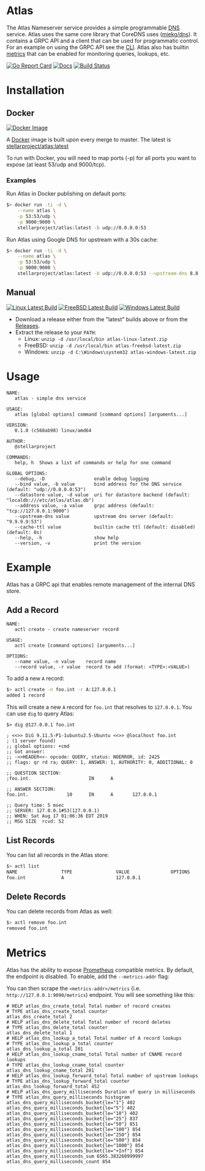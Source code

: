 # Atlas

The Atlas Nameserver service provides a simple programmable [DNS](https://www.cloudflare.com/learning/dns/what-is-dns/) service.
Atlas uses the same core library that CoreDNS uses ([miekg/dns](https://github.com/miekg/dns)).  It contains a GRPC API and a client
that can be used for programmatic control.  For an example on using the GRPC API see the [CLI](cmd/actl/).  Atlas also has builtin
[metrics](https://github.com/stellarproject/atlas#metrics) that can be enabled for monitoring queries, lookups, etc.

[![Go Report Card](https://goreportcard.com/badge/github.com/stellarproject/atlas)](https://goreportcard.com/report/github.com/stellarproject/atlas) [![Docs](https://godoc.org/github.com/stellarproject/atlas?status.svg)](http://godoc.org/github.com/stellarproject/atlas) [![Build Status](https://action-badges.now.sh/JasonEtco/action-badges)](https://github.com/stellarproject/atlas/actions)

# Installation

## Docker
[![Docker Image](https://img.shields.io/badge/stellarproject%2Fatlas%3Alatest-docker%20image-blue)](https://cloud.docker.com/u/stellarproject/repository/docker/stellarproject/atlas)

A [Docker](https://www.docker.com) image is built upon every merge to master.  The latest is [stellarproject/atlas:latest](https://cloud.docker.com/u/stellarproject/repository/docker/stellarproject/atlas)

To run with Docker, you will need to map ports (-p) for all ports you want to expose (at least 53/udp and 9000/tcp).

### Examples

Run Atlas in Docker publishing on default ports:

```bash
$> docker run -ti -d \
	--name atlas \
	-p 53:53/udp \
	-p 9000:9000 \
	stellarproject/atlas:latest -b udp://0.0.0.0:53
```

Run Atlas using Google DNS for upstream with a 30s cache:
```bash
$> docker run -ti -d \
	--name atlas \
	-p 53:53/udp \
	-p 9000:9000 \
	stellarproject/atlas:latest -b udp://0.0.0.0:53 --upstream-dns 8.8.8.8:53 --cache-ttl 30s
```

## Manual

[![Linux Latest Build](https://img.shields.io/badge/linux-latest-green)](https://stellarproject-public.s3.amazonaws.com/atlas/atlas-linux-latest.zip) [![FreeBSD Latest Build](https://img.shields.io/badge/freebsd-latest-green)](https://stellarproject-public.s3.amazonaws.com/atlas/atlas-freebsd-latest.zip) [![Windows Latest Build](https://img.shields.io/badge/windows-latest-green)](https://stellarproject-public.s3.amazonaws.com/atlas/atlas-windows-latest.zip)

- Download a release either from the "latest" builds above or from the [Releases](https://github.com/stellarproject/atlas/releases).
- Extract the release to your `PATH`:
  - Linux: `unzip -d /usr/local/bin atlas-linux-latest.zip`
  - FreeBSD: `unzip -d /usr/local/bin atlas-freebsd-latest.zip`
  - Windows: `unzip -d C:\Windows\system32 atlas-windows-latest.zip`

# Usage

```
NAME:
   atlas - simple dns service

USAGE:
   atlas [global options] command [command options] [arguments...]

VERSION:
   0.1.0 (c568ab98) linux/amd64

AUTHOR:
   @stellarproject

COMMANDS:
   help, h  Shows a list of commands or help for one command

GLOBAL OPTIONS:
   --debug, -D                  enable debug logging
   --bind value, -b value       bind address for the DNS service (default: "udp://0.0.0.0:53")
   --datastore value, -d value  uri for datastore backend (default: "localdb:///etc/atlas/atlas.db")
   --address value, -a value    grpc address (default: "tcp://127.0.0.1:9000")
   --upstream-dns value         upstream dns server (default: "9.9.9.9:53")
   --cache-ttl value            builtin cache ttl (default: disabled) (default: 0s)
   --help, -h                   show help
   --version, -v                print the version
```

# Example

Atlas has a GRPC api that enables remote management of the internal DNS store.

## Add a Record

```
NAME:
   actl create - create nameserver record

USAGE:
   actl create [command options] [arguments...]

OPTIONS:
   --name value, -n value    record name
   --record value, -r value  record to add (format: <TYPE>:<VALUE>)
```

To add a new `A` record:

```bash
$> actl create -n foo.int -r A:127.0.0.1
added 1 record
```

This will create a new `A` record for `foo.int` that resolves to `127.0.0.1`.  You
can use `dig` to query Atlas:

```
$> dig @127.0.0.1 foo.int

; <<>> DiG 9.11.5-P1-1ubuntu2.5-Ubuntu <<>> @localhost foo.int
; (1 server found)
;; global options: +cmd
;; Got answer:
;; ->>HEADER<<- opcode: QUERY, status: NOERROR, id: 2425
;; flags: qr rd ra; QUERY: 1, ANSWER: 1, AUTHORITY: 0, ADDITIONAL: 0

;; QUESTION SECTION:
;foo.int.                     IN      A

;; ANSWER SECTION:
foo.int.              10      IN      A       127.0.0.1

;; Query time: 5 msec
;; SERVER: 127.0.0.1#53(127.0.0.1)
;; WHEN: Sat Aug 17 01:06:36 EDT 2019
;; MSG SIZE  rcvd: 52

```

## List Records

You can list all records in the Atlas store:

```bash
$> actl list
NAME                TYPE                VALUE               OPTIONS
foo.int             A                   127.0.0.1
```

## Delete Records

You can delete records from Atlas as well:

```bash
$> actl remove foo.int
removed foo.int
```

# Metrics
Atlas has the ability to expose [Prometheus](https://prometheus.io) compatible metrics.  By default, the endpoint is disabled.  To enable, add the `--metrics-addr` flag:


You can then scrape the `<metrics-addr>/metrics` (i.e. `http://127.0.0.1:9090/metrics`) endpoint.  You will see something like this:

```
# HELP atlas_dns_create_total Total number of record creates
# TYPE atlas_dns_create_total counter
atlas_dns_create_total 2
# HELP atlas_dns_delete_total Total number of record deletes
# TYPE atlas_dns_delete_total counter
atlas_dns_delete_total 1
# HELP atlas_dns_lookup_a_total Total number of A record lookups
# TYPE atlas_dns_lookup_a_total counter
atlas_dns_lookup_a_total 201
# HELP atlas_dns_lookup_cname_total Total number of CNAME record lookups
# TYPE atlas_dns_lookup_cname_total counter
atlas_dns_lookup_cname_total 201
# HELP atlas_dns_lookup_forward_total Total number of upstream lookups
# TYPE atlas_dns_lookup_forward_total counter
atlas_dns_lookup_forward_total 452
# HELP atlas_dns_query_milliseconds Duration of query in milliseconds
# TYPE atlas_dns_query_milliseconds histogram
atlas_dns_query_milliseconds_bucket{le="1"} 402
atlas_dns_query_milliseconds_bucket{le="5"} 402
atlas_dns_query_milliseconds_bucket{le="10"} 402
atlas_dns_query_milliseconds_bucket{le="25"} 837
atlas_dns_query_milliseconds_bucket{le="50"} 851
atlas_dns_query_milliseconds_bucket{le="100"} 854
atlas_dns_query_milliseconds_bucket{le="250"} 854
atlas_dns_query_milliseconds_bucket{le="500"} 854
atlas_dns_query_milliseconds_bucket{le="1000"} 854
atlas_dns_query_milliseconds_bucket{le="+Inf"} 854
atlas_dns_query_milliseconds_sum 6565.383260999997
atlas_dns_query_milliseconds_count 854
```
